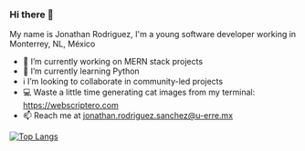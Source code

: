 ### Hi there 👋

My name is Jonathan Rodriguez, I'm a young software developer working in Monterrey, NL, México

- 🔭 I’m currently working on MERN stack projects
-  🐍  I’m currently learning Python
- ℹ️ I’m looking to collaborate in community-led projects
- 💻 Waste a little time generating cat images from my terminal: https://webscriptero.com
- 📫 Reach me at jonathan.rodriguez.sanchez@u-erre.mx

<!--[![Github stats](https://github-readme-stats.vercel.app/api?username=jonathanrodriguezs&show_icons=true&hide=prs,issues)](https://github.com/anuraghazra/github-readme-stats)-->
[![Top Langs](https://github-readme-stats.vercel.app/api/top-langs/?username=jonathanrodriguezs&hide=html&layout=compact)](https://github.com/jonathanrodriguezs?tab=repositories)

